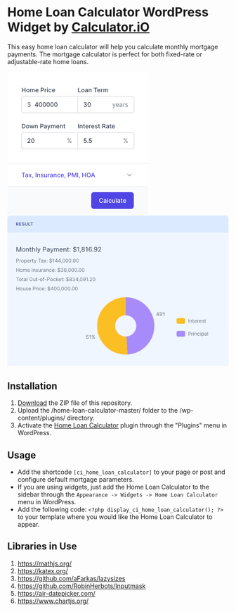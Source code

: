 # Home Loan Calculator WordPress Widget by [Calculator.iO](https://www.calculator.io/ "Calculator.iO Homepage")

This easy home loan calculator will help you calculate monthly mortgage payments. The mortgage calculator is perfect for both fixed-rate or adjustable-rate home loans.

![Home Loan Calculator Input Form](/assets/images/screenshot-1.png "Home Loan Calculator Input Form")
![Home Loan Calculator Calculation Results](/assets/images/screenshot-2.png "Home Loan Calculator Calculation Results")

## Installation

1. [Download](https://github.com/pub-calculator-io/age-calculator/archive/refs/heads/master.zip) the ZIP file of this repository.
2. Upload the /home-loan-calculator-master/ folder to the /wp-content/plugins/ directory.
3. Activate the [Home Loan Calculator](https://www.calculator.io/home-loan-calculator/ "Home Loan Calculator Homepage") plugin through the "Plugins" menu in WordPress.

## Usage
* Add the shortcode `[ci_home_loan_calculator]` to your page or post and configure default mortgage parameters.
* If you are using widgets, just add the Home Loan Calculator to the sidebar through the `Appearance -> Widgets -> Home Loan Calculator` menu in WordPress.
* Add the following code: `<?php display_ci_home_loan_calculator(); ?>` to your template where you would like the Home Loan Calculator to appear.

## Libraries in Use
1. https://mathjs.org/
2. https://katex.org/
3. https://github.com/aFarkas/lazysizes
4. https://github.com/RobinHerbots/Inputmask
5. https://air-datepicker.com/
6. https://www.chartjs.org/
